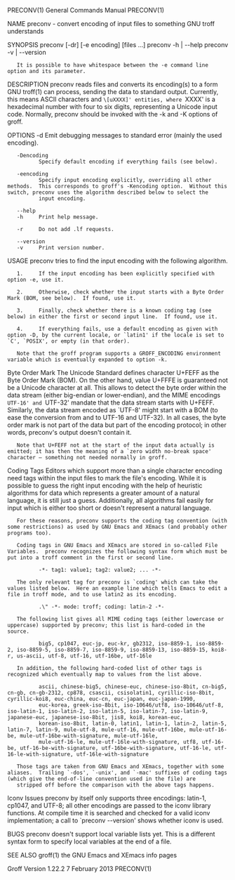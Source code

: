 PRECONV(1)                                                                                 General Commands Manual                                                                                 PRECONV(1)



NAME
       preconv - convert encoding of input files to something GNU troff understands

SYNOPSIS
       preconv [-dr] [-e encoding] [files ...]
       preconv -h | --help
       preconv -v | --version

       It is possible to have whitespace between the -e command line option and its parameter.

DESCRIPTION
       preconv  reads  files  and  converts  its  encoding(s) to a form GNU troff(1) can process, sending the data to standard output.  Currently, this means ASCII characters and `\[uXXXX]' entities, where
       `XXXX' is a hexadecimal number with four to six digits, representing a Unicode input code.  Normally, preconv should be invoked with the -k and -K options of groff.

OPTIONS
       -d     Emit debugging messages to standard error (mainly the used encoding).

       -Dencoding
              Specify default encoding if everything fails (see below).

       -eencoding
              Specify input encoding explicitly, overriding all other methods.  This corresponds to groff's -Kencoding option.  Without this switch, preconv uses the algorithm described below to select the
              input encoding.

       --help
       -h     Print help message.

       -r     Do not add .lf requests.

       --version
       -v     Print version number.

USAGE
       preconv tries to find the input encoding with the following algorithm.

       1.     If the input encoding has been explicitly specified with option -e, use it.

       2.     Otherwise, check whether the input starts with a Byte Order Mark (BOM, see below).  If found, use it.

       3.     Finally, check whether there is a known coding tag (see below) in either the first or second input line.  If found, use it.

       4.     If everything fails, use a default encoding as given with option -D, by the current locale, or `latin1' if the locale is set to `C', `POSIX', or empty (in that order).

       Note that the groff program supports a GROFF_ENCODING environment variable which is eventually expanded to option -k.

   Byte Order Mark
       The  Unicode  Standard  defines character U+FEFF as the Byte Order Mark (BOM).  On the other hand, value U+FFFE is guaranteed not be a Unicode character at all.  This allows to detect the byte order
       within the data stream (either big-endian or lower-endian), and the MIME encodings `UTF-16' and `UTF-32' mandate that the data stream starts with U+FEFF.   Similarly,  the  data  stream  encoded  as
       `UTF-8'  might  start with a BOM (to ease the conversion from and to UTF-16 and UTF-32).  In all cases, the byte order mark is not part of the data but part of the encoding protocol; in other words,
       preconv's output doesn't contain it.

       Note that U+FEFF not at the start of the input data actually is emitted; it has then the meaning of a `zero width no-break space' character – something not needed normally in groff.

   Coding Tags
       Editors which support more than a single character encoding need tags within the input files to mark the file's encoding.  While it is possible to guess the right input encoding  with  the  help  of
       heuristic  algorithms  for  data  which  represents a greater amount of a natural language, it is still just a guess.  Additionally, all algorithms fail easily for input which is either too short or
       doesn't represent a natural language.

       For these reasons, preconv supports the coding tag convention (with some restrictions) as used by GNU Emacs and XEmacs (and probably other programs too).

       Coding tags in GNU Emacs and XEmacs are stored in so-called File Variables.  preconv recognizes the following syntax form which must be put into a troff comment in the first or second line.

              -*- tag1: value1; tag2: value2; ... -*-

       The only relevant tag for preconv is `coding' which can take the values listed below.  Here an example line which tells Emacs to edit a file in troff mode, and to use latin2 as its encoding.

              .\" -*- mode: troff; coding: latin-2 -*-

       The following list gives all MIME coding tags (either lowercase or uppercase) supported by preconv; this list is hard-coded in the source.

              big5, cp1047, euc-jp, euc-kr, gb2312, iso-8859-1, iso-8859-2, iso-8859-5, iso-8859-7, iso-8859-9, iso-8859-13, iso-8859-15, koi8-r, us-ascii, utf-8, utf-16, utf-16be, utf-16le

       In addition, the following hard-coded list of other tags is recognized which eventually map to values from the list above.

              ascii, chinese-big5, chinese-euc, chinese-iso-8bit, cn-big5, cn-gb, cn-gb-2312, cp878, csascii, csisolatin1, cyrillic-iso-8bit, cyrillic-koi8, euc-china, euc-cn, euc-japan, euc-japan-1990,
              euc-korea, greek-iso-8bit, iso-10646/utf8, iso-10646/utf-8, iso-latin-1, iso-latin-2, iso-latin-5, iso-latin-7, iso-latin-9, japanese-euc, japanese-iso-8bit, jis8, koi8, korean-euc,
              korean-iso-8bit, latin-0, latin1, latin-1, latin-2, latin-5, latin-7, latin-9, mule-utf-8, mule-utf-16, mule-utf-16be, mule-utf-16-be, mule-utf-16be-with-signature, mule-utf-16le,
              mule-utf-16-le, mule-utf-16le-with-signature, utf8, utf-16-be, utf-16-be-with-signature, utf-16be-with-signature, utf-16-le, utf-16-le-with-signature, utf-16le-with-signature

       Those tags are taken from GNU Emacs and XEmacs, together with some aliases.  Trailing `-dos', `-unix', and `-mac' suffixes of coding tags (which give the end-of-line convention used in the file) are
       stripped off before the comparison with the above tags happens.

   Iconv Issues
       preconv by itself only supports three encodings: latin-1, cp1047, and UTF-8; all other encodings are passed to the iconv library functions.  At compile time it is searched and checked  for  a  valid
       iconv implementation; a call to `preconv --version' shows whether iconv is used.

BUGS
       preconv doesn't support local variable lists yet.  This is a different syntax form to specify local variables at the end of a file.

SEE ALSO
       groff(1)
       the GNU Emacs and XEmacs info pages



Groff Version 1.22.2                                                                           7 February 2013                                                                                     PRECONV(1)
